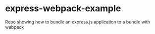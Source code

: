 # express-webpack-example
Repo showing how to bundle an express.js application to a bundle with webpack
